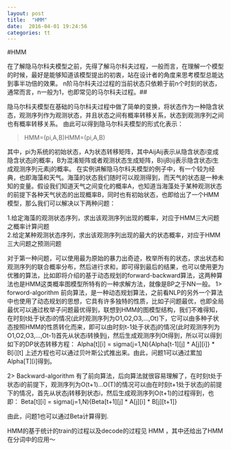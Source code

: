 ```yaml
---
layout: post
title:  "HMM"
date:  2016-04-01 19:24:56
categories: tt
---
```


#HMM

在了解隐马尔科夫模型之前，先得了解马尔科夫过程，一般而言，在理解一个模型的时候，最好是能够知道该模型提出的初衷，站在设计者的角度来思考模型总能达到事半功倍的效果。
n阶马尔科夫过过程的当前状态只依赖于前n个时刻的状态，通常而言，n一般为1，也即常见的马尔科夫过程。##

隐马尔科夫模型在基础的马尔科夫过程中做了简单的变换，将状态作为一种隐含状态，观测序列作为观测状态，并且状态之间有概率转移关系，状态到观测序列之间也有概率转移关系。
由此可以得到隐马尔科夫模型的形式化表示：

> HMM=(pi,A,B)HMM=(pi,A,B)

其中，pi为系统的初始状态，A为状态转移矩阵，其中AijAij表示从隐含状态i变成隐含状态j的概率，B为混淆矩阵或者观测状态生成矩阵，B)ijB)ij表示隐含状态i生成观测序列元素j的概率。
在实例讲解隐马尔科夫模型的例子中，有一个较为经典，也即海藻和天气。海藻的状态我们随时可以观测得到，而天气的状态是一种未知的变量。假设我们知道天气之间变化的概率A，也知道当海藻处于某种观测状态的前提下各种天气状态的出现概率B，同时也有初始状态，也即给出了一个HMM模型，那么我们可以解决以下两种问题：

1.给定海藻的观测状态序列，求出该观测序列出现的概率，对应于HMM三大问题之概率计算问题<br/>
2.给定某种观测状态序列，求出该观测序列出现的最大的状态概率，对应于HMM三大问题之预测问题

对于第一种问题，可以使用最为原始的暴力出奇迹，枚举所有的状态，求出状态和观测序列的联合概率分布，然后进行求和，即可得到最后的结果，也可以使用更为优雅的算法，比如即将介绍的基于动态规划的forward-backward算法，这两种算法也是HMM这类概率图模型所特有的一种求解方法，就像是BP之于NN一般。
1> forword-algorithm
前向算法，是一种动态规划算法，之前看NLP的另外一个算法中也使用了动态规划的思想，它具有许多独特的性质，比如子问题最优，也即全局最优可以通过枚举子问题最优得到，联想到HMM的图模型结构，我们不难得知，在时刻t处于状态i的情况(此时观测序列为O1,O2,O3,…,Ot)下，它可以由多种子状态按照HMM的性质转化而来，即可以由时刻t-1处于状态j的情况(此时观测序列为O1,O2,O3,…,Ot-1)首先从状态i转换到j，然后生成观测序列Ot得到，所以可以得到如下的DP状态转移方程：
Alpha[t][i] = sigma(j=1,N){Alpha[t-1][j] * A[j][i]} * B[i][t]
上述方程也可以通过贝叶斯公式推出来。由此，问题1可以通过累加Alpha[T][i]得到。

2> Backward-algorithm
有了前向算法，后向算法就很容易理解了，在时刻t处于状态i的前提下，观测序列为O(t+1)…O(T)的情况可以由在时刻t+1处于状态j的前提下的情况，首先从状态j转移到状态i，然后生成观测序列O(t+1)的过程得到，也即：
Beta[t][i] = sigma(j=1,N){Beta[t+1][j] * A[j][i] * B[j][t+1]}

由此，问题1也可以通过Beta计算得到.

HMM的基于统计的train的过程以及decode的过程见 HMM ，其中还给出了HMM在分词中的应用～




[jekyll]:      http://jekyllrb.com
[jekyll-gh]:   https://github.com/jekyll/jekyll
[jekyll-help]: https://github.com/jekyll/jekyll-help

